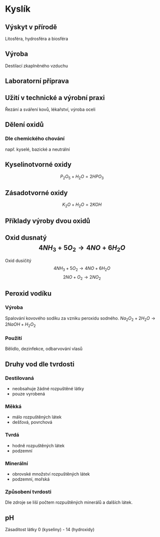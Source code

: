 # Kyslík
## Výskyt v přírodě
Litosféra, hydrosféra a biosféra
## Výroba
Destilací zkaplněného vzduchu
## Laboratorní příprava
## Užití v technické a výrobní praxi
Řezání a sváření kovů, lékařství, výroba oceli
## Dělení oxidů
### Dle chemického chování
např. kyselé, bazické a neutrální
## Kyselinotvorné oxidy
$$P_2O_5 + H_2O = 2HPO_3$$
## Zásadotvorné oxidy
$$K_2O + H_2O = 2KOH$$
## Příklady výroby dvou oxidů
Oxid dusnatý
$$4NH_3 + 5O_2 \rightarrow 4NO + 6H_2O$$
---
Oxid dusičitý
$$4NH_3 + 5O_2 \rightarrow 4NO + 6H_2O$$
$$2NO + O_2 \rightarrow 2NO_2$$
## Peroxid vodíku
### Výroba
Spalování kovového sodíku za vzniku peroxidu sodného.
$Na_2O_2 + 2H_2O \rightarrow 2NaOH + H_2O_2$
### Použití
Bělidlo, dezinfekce, odbarvování vlasů
## Druhy vod dle tvrdosti
### Destilovaná
- neobsahuje žádné rozpuštěné látky
- pouze vyrobená
### Měkká
- málo rozpuštěných látek
- dešťová, povrchová
### Tvrdá
- hodně rozpuštěných látek
- podzemní
### Minerální
- obrovské množství rozpuštěných látek
- podzemní, mořská
### Způsobení tvrdosti
Dle zdroje se liší počtem rozpuštěných minerálů a dalších látek.
## pH
Zásaditost látky
0 (kyseliny) - 14 (hydroxidy)